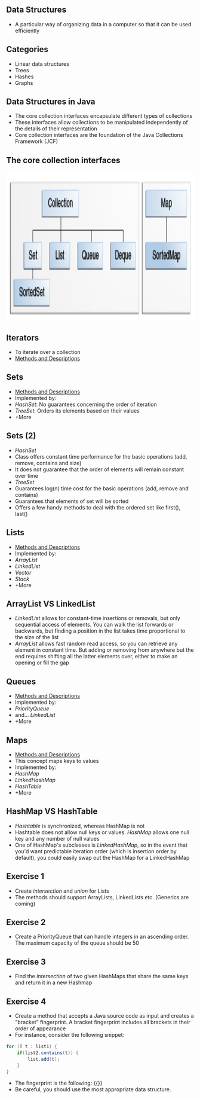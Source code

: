 ## Data Structures
* A particular way of organizing data in a computer so that it can be used efficiently


## Categories
* Linear data structures
* Trees
* Hashes
* Graphs


## Data Structures in Java
* The core collection interfaces encapsulate different types of collections
* These interfaces allow collections to be manipulated independently
of the details of their representation
* Core collection interfaces are the foundation of the Java Collections Framework (JCF)


## The core collection interfaces
<img src=media/coreInterfaces.gif width=900 height=400 /></br>


## Iterators
* To iterate over a collection
* [Methods and Descriptions](https://docs.oracle.com/javase/8/docs/api/java/util/Iterator.html)


## Sets
* [Methods and Descriptions](https://docs.oracle.com/javase/8/docs/api/java/util/Set.html)
* Implemented by:
 * *HashSet*: No guarantees concerning the order of iteration
 * *TreeSet*: Orders its elements based on their values
 * +More


## Sets (2)
* *HashSet*
 * Class offers constant time performance for the basic operations
 (add, remove, contains and size)
 * It does not guarantee that the order of elements will remain constant over time
* *TreeSet*
 * Guarantees log(n) time cost for the basic operations
 (add, remove and contains)
 * Guarantees that elements of set will be sorted
 * Offers a few handy methods to deal with the ordered set like first(), last()


## Lists
* [Methods and Descriptions](https://docs.oracle.com/javase/8/docs/api/java/util/List.html)
* Implemented by:
 * *ArrayList*
 * *LinkedList*
 * *Vector*
 * *Stack*
 * +More


## ArrayList VS LinkedList
* *LinkedList<E>* allows for constant-time insertions or removals,
but only sequential access of elements.
You can walk the list forwards or backwards,
but finding a position in the list takes time proportional to the size of the list
* *ArrayList<E>* allows fast random read access,
so you can retrieve any element in constant time.
But adding or removing from anywhere but the end requires
shifting all the latter elements over, either to make an opening or fill the gap


## Queues
* [Methods and Descriptions](https://docs.oracle.com/javase/8/docs/api/java/util/Queue.html)
* Implemented by:
 * *PriorityQueue*
 * and... *LinkedList*
 * +More


## Maps
* [Methods and Descriptions](https://docs.oracle.com/javase/8/docs/api/java/util/Map.html)
* This concept maps keys to values
* Implemented by:
 * *HashMap*
 * *LinkedHashMap*
 * *HashTable*
 * +More


## HashMap VS HashTable
* *Hashtable* is synchronized, whereas HashMap is not
* Hashtable does not allow null keys or values.
*HashMap* allows one null key and any number of null values
* One of HashMap's subclasses is *LinkedHashMap*,
so in the event that you'd want predictable iteration order
(which is insertion order by default),
you could easily swap out the HashMap for a LinkedHashMap


## Exercise 1
* Create *intersection* and *union* for Lists
* The methods should support ArrayLists, LinkedLists etc.
(Generics are coming)


## Exercise 2
* Create a PriorityQueue that can handle
integers in an ascending order.
The maximum capacity of the queue should be 50


## Exercise 3
* Find the *intersection* of two given HashMaps that
share the same keys and return it in a new Hashmap


## Exercise 4
* Create a method that accepts a Java source code as input
and creates a "bracket" fingerprint. A bracket fingerprint
includes all brackets in their order of appearance
* For instance, consider the following snippet:
```java
for (T t : list1) {
	if(list2.contains(t)) {
		list.add(t);
	}
}
```
* The fingerprint is the following: {{}}
* Be careful, you should use the most appropriate
data structure. 